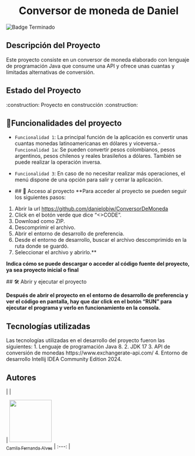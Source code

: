 <h1 align="center"> Conversor de moneda de Daniel </h1>

![Badge Terminado](https://img.shields.io/badge/STATUS-EN%20DESAROLLO-green)

<h2>Descripción del Proyecto</h2>
<p>Este proyecto consiste en un conversor de moneda elaborado con lenguaje de programación Java que consume una API y ofrece unas cuantas y limitadas alternativas de conversión.</p>

<h2>Estado del Proyecto</h2>
:construction: Proyecto en construcción :construction:

## :hammer:Funcionalidades del proyecto

- `Funcionalidad 1`: La principal función de la aplicación es convertir unas cuantas monedas latinoamericanas en dólares y viceversa.- `Funcionalidad 1a`: Se pueden convertir pesos colombianos, pesos argentinos, pesos chilenos y reales brasileños a dólares. También se puede realizar la operación inversa.
- `Funcionalidad 3`: En caso de no necesitar realizar más operaciones, el menú dispone de una opción para salir y cerrar la aplicación.

- \## 📁 Acceso al proyecto
**Para acceder al proyecto se pueden seguir los siguientes pasos:
1.	Abrir la url https://github.com/danielobiw/ConversorDeMoneda
2.	Click en el botón verde que dice “<>CODE”.
3.	Download como ZIP.
4.	Descomprimir el archivo.
5.	Abrir el entorno de desarrollo de preferencia.
6.	Desde el entorno de desarrollo, buscar el archivo descomprimido en la ruta donde se guardó.
7.	Seleccionar el archivo y abrirlo.**

**Indica cómo se puede descargar o acceder al código fuente del proyecto, ya sea proyecto inicial o final**

\## 🛠️ Abrir y ejecutar el proyecto

**Después de abrir el proyecto en el entorno de desarrollo de preferencia y ver el código en pantalla, hay que dar click en el botón “RUN” para ejecutar el programa y verlo en funcionamiento en la consola.**

<h2>Tecnologías utilizadas</h2>
Las tecnologías utilizadas en el desarrollo del proyecto fueron las siguientes:
1.	Lenguaje de programación Java 8.
2.	JDK 17
3.	API de conversión de monedas https://www.exchangerate-api.com/
4.	Entorno de desarrollo Intellij IDEA Community Edition 2024.

## Autores

|  |

| [<img src="https://avatars.githubusercontent.com/u/37356058?v=4" width=115><br><sub>Camila Fernanda Alves</sub>](https://github.com/camilafernanda) | :---: |





